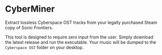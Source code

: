 # CyberMiner

Extract lossless Cyberspace OST tracks from your legally purchased Steam copy of Sonic Frontiers.

This tool is designed to require zero input from the user. Simply download the latest release and run the executable. Your music will be dumped to the `Cyberspace OST` folder on your desktop.